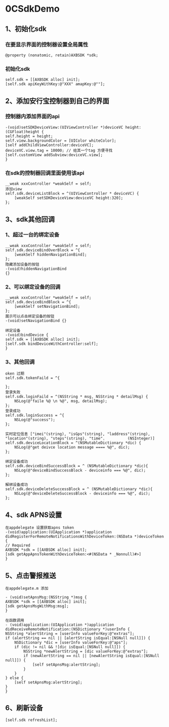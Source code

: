 # 0CSdkDemo

## 1、初始化sdk

### 在要显示界面的控制器设置全局属性
    @property (nonatomic, retain)AXBSDK *sdk;
  
### 初始化sdk
    self.sdk = [[AXBSDK alloc] init];
    [self.sdk apiKeyWithKey:@"XXX" amapKey:@""];   

## 2、添加安行宝控制器到自己的界面

### 控制器内添加界面的api
    -(void)setSDKDeviceView:(UIViewController *)deviceVC height:(CGFloat)height {  
    self.height = height;  
    self.view.backgroundColor = [UIColor whiteColor];  
    [self addChildViewController:deviceVC];  
    deviceVC.view.tag = 10000; // 给其一个tag 方便寻找  
    [self.customView addSubview:deviceVC.view];  
    }
    
### 在sdk的控制器回调里面使用该api
    __weak xxxController *weakSelf = self;
    添加view
    self.sdk.deviceListBlock = ^(UIViewController * deviceVC) {
        [weakSelf setSDKDeviceView:deviceVC height:320];
    };
    
## 3、sdk其他回调

### 1、超过一台的绑定设备
    __weak xxxController *weakSelf = self;
    self.sdk.deviceBindOverBlock = ^{
        [weakSelf hiddenNavigationBind];
    };
    隐藏添加设备的按钮 
    -(void)hiddenNavigationBind
    {}
    
### 2、可以绑定设备的回调
    __weak xxxController *weakSelf = self;
    self.sdk.deviceBindBlock = ^{
        [weakSelf setNavigationBind];
    };
    展示可以点击绑定设备的按钮
    -(void)setNavigationBind {}
    
    绑定设备
    -(void)bindDevice {
    self.sdk = [[AXBSDK alloc] init];
    [self.sdk bindDeviceWithController:self];
    }
    
### 3、其他回调
    oken 过期
    self.sdk.tokenFaild = ^{
        
    };
    登录失败
    self.sdk.loginFaild = ^(NSString * msg, NSString * detailMsg) {
        NSLog(@"faile %@ \n %@", msg, detailMsg);
    };
    登录成功
    self.sdk.loginSuccess = ^{
        NSLog(@"success");
    };
    
    实时定位信息 ["imei"(string), "isGps"(string), "laddress"(string), "location"(string), "steps"(string), "time".          (NSInteger)]
    self.sdk.deviceLocationBlock = ^(NSMutableDictionary *dic) {
        NSLog(@"get deivce location message ==== %@", dic);
    };
    
    绑定设备成功
    self.sdk.deviceBindSuccessBlock = ^ (NSMutableDictionary *dic){
        NSLog(@"deviceBindSuccessBlock - deviceinfo === %@", dic);
    };
    
    解绑设备成功
    self.sdk.deviceDeleteSuccessBlock = ^ (NSMutableDictionary *dic){
        NSLog(@"deviceDeleteSuccessBlock - deviceinfo === %@", dic);
    };

## 4、sdk APNS设置
    在appdelegate 设置获取apns token
    -(void)application:(UIApplication *)application didRegisterForRemoteNotificationsWithDeviceToken:(NSData *)deviceToken {
    // Required
    AXBSDK *sdk = [[AXBSDK alloc] init];
    [sdk getAppApnsTokenWithDeviceToken:<#(NSData * _Nonnull)#>]
    }

## 5、点击警报推送
    在appdelegate.m 添加
    
    - (void)setApnsMsg:(NSString *)msg {
    AXBSDK *sdk = [[AXBSDK alloc] init];
    [sdk getApnsMsgWithMsg:msg];
    }
    
    在函数调用
    - (void)application:(UIApplication *)application didReceiveRemoteNotification:(NSDictionary *)userInfo {
    NSString *alertString = [userInfo valueForKey:@"extras"];
    if (alertString == nil || [alertString isEqual:[NSNull null]]) {
        NSDictionary *dic = [userInfo valueForKey:@"aps"];
        if (dic != nil && ![dic isEqual:[NSNull null]]) {
            NSString *newAlertString = [dic valueForKey:@"extras"];
            if (newAlertString == nil || [newAlertString isEqual:[NSNull null]]) {
                [self setApnsMsg:alertString];
            }
        }
    } else {
        [self setApnsMsg:alertString];
    }
    }
    
## 6、刷新设备
    [self.sdk refreshList];



